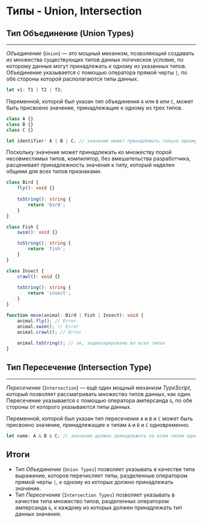 # Типы - Union, Intersection
## Тип Объединение (Union Types)
________________

*Объединение* (`Union`) — это мощный механизм, позволяющий создавать из множества существующих типов данных логическое условие, по которому данные могут принадлежать к одному из указанных типов. Объединение указывается с помощью оператора прямой черты `|`, по обе стороны которой располагаются типы данных.

~~~~~typescript
let v1: T1 | T2 | T3;
~~~~~

Переменной, которой был указан тип объединения `A` или `B` или `C`, может быть присвоено значение, принадлежащие к одному из трех типов.

~~~~~typescript
class A {}
class B {}
class C {}

let identifier: A | B | C; // значение может принадлежать только одному типу (A или B или C)
~~~~~

Поскольку значение может принадлежать ко множеству порой несовместимых типов, компилятор, без вмешательства разработчика, расценивает принадлежность значения к типу, который наделен общими для всех типов признаками.

~~~~~typescript
class Bird {
    fly(): void {}
    
    toString(): string {
        return 'bird';
    }
}

class Fish {
    swim(): void {}

    toString(): string {
        return 'fish';
    }
}

class Insect {
    crawl(): void {}
    
    toString(): string {
        return 'insect';
    }
}

function move(animal: Bird | Fish | Insect): void {
    animal.fly(); // Error
    animal.swim(); // Error
    animal.crawl(); // Error
    
    animal.toString(); // ок, задекларировано во всех типах
}
~~~~~


## Тип Пересечение (Intersection Type)
________________

*Пересечение* (`Intersection`) — ещё один мощный механизм *TypeScript*, который позволяет рассматривать множество типов данных, как один. Пересечение указывается с помощью оператора амперсанда `&`, по обе стороны от которого указываются типы данных.

Переменной, которой был указан тип пересечение `A` и `B` и `С` может быть присвоено значение, принадлежащее к типам `A` и `B` и `C` одновременно.

~~~~~typescript
let name: A & B & C; // значение должно принадлежать ко всем типам одновременно
~~~~~


## Итоги

- Тип *Объединение* (`Union Types`) позволяет указывать в качестве типа выражение, которое перечисляет типы, разделенные оператором прямой черты `|`, к одному из которых должно принадлежать значение.
- Тип *Пересечение* (`Intersection Types`) позволяет указывать в качестве типа множество типов, разделенных оператором амперсанда `&`, к каждому из которых должен принадлежать тип данных значения.
